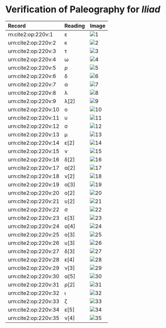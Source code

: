 # Verification of Paleography for *Iliad*

| Record | Reading | Image |
| :------------- | :------------- | :------------- |
| rn:cite2:op:220v:1 | ε | ![1](http://www.homermultitext.org/iipsrv?OBJ=IIP,1.0&FIF=/project/homer/pyramidal/VenA/VA220VN_0722.tif&RGN=0.4843,0.2311,0.01253,0.01618&WID=800&CVT=JPEG) |
| urn:cite2:op:220v:2 | κ | ![2](http://www.homermultitext.org/iipsrv?OBJ=IIP,1.0&FIF=/project/homer/pyramidal/VenA/VA220VN_0722.tif&RGN=0.4982,0.2303,0.01382,0.01632&WID=800&CVT=JPEG) |
| urn:cite2:op:220v:3 | τ | ![3](http://www.homermultitext.org/iipsrv?OBJ=IIP,1.0&FIF=/project/homer/pyramidal/VenA/VA220VN_0722.tif&RGN=0.5122,0.2340,0.01492,0.01134&WID=800&CVT=JPEG) |
| urn:cite2:op:220v:4 | ω | ![4](http://www.homermultitext.org/iipsrv?OBJ=IIP,1.0&FIF=/project/homer/pyramidal/VenA/VA220VN_0722.tif&RGN=0.5258,0.2335,0.01400,0.008714&WID=800&CVT=JPEG) |
| urn:cite2:op:220v:5 | ρ | ![5](http://www.homermultitext.org/iipsrv?OBJ=IIP,1.0&FIF=/project/homer/pyramidal/VenA/VA220VN_0722.tif&RGN=0.5383,0.2349,0.009948,0.01480&WID=800&CVT=JPEG) |
| urn:cite2:op:220v:6 | δ | ![6](http://www.homermultitext.org/iipsrv?OBJ=IIP,1.0&FIF=/project/homer/pyramidal/VenA/VA220VN_0722.tif&RGN=0.5497,0.2285,0.01676,0.01715&WID=800&CVT=JPEG) |
| urn:cite2:op:220v:7 | α | ![7](http://www.homermultitext.org/iipsrv?OBJ=IIP,1.0&FIF=/project/homer/pyramidal/VenA/VA220VN_0722.tif&RGN=0.5669,0.2335,0.01382,0.009959&WID=800&CVT=JPEG) |
| urn:cite2:op:220v:8 | λ | ![8](http://www.homermultitext.org/iipsrv?OBJ=IIP,1.0&FIF=/project/homer/pyramidal/VenA/VA220VN_0722.tif&RGN=0.5737,0.2340,0.01603,0.01452&WID=800&CVT=JPEG) |
| urn:cite2:op:220v:9 | λ[2] | ![9](http://www.homermultitext.org/iipsrv?OBJ=IIP,1.0&FIF=/project/homer/pyramidal/VenA/VA220VN_0722.tif&RGN=0.5822,0.2342,0.01584,0.01508&WID=800&CVT=JPEG) |
| urn:cite2:op:220v:10 | ο | ![10](http://www.homermultitext.org/iipsrv?OBJ=IIP,1.0&FIF=/project/homer/pyramidal/VenA/VA220VN_0722.tif&RGN=0.5965,0.2342,0.009764,0.008299&WID=800&CVT=JPEG) |
| urn:cite2:op:220v:11 | υ | ![11](http://www.homermultitext.org/iipsrv?OBJ=IIP,1.0&FIF=/project/homer/pyramidal/VenA/VA220VN_0722.tif&RGN=0.6069,0.2344,0.01105,0.009129&WID=800&CVT=JPEG) |
| urn:cite2:op:220v:12 | σ | ![12](http://www.homermultitext.org/iipsrv?OBJ=IIP,1.0&FIF=/project/homer/pyramidal/VenA/VA220VN_0722.tif&RGN=0.6146,0.2346,0.01216,0.009129&WID=800&CVT=JPEG) |
| urn:cite2:op:220v:13 | μ | ![13](http://www.homermultitext.org/iipsrv?OBJ=IIP,1.0&FIF=/project/homer/pyramidal/VenA/VA220VN_0722.tif&RGN=0.6301,0.2328,0.01640,0.01245&WID=800&CVT=JPEG) |
| urn:cite2:op:220v:14 | ε[2] | ![14](http://www.homermultitext.org/iipsrv?OBJ=IIP,1.0&FIF=/project/homer/pyramidal/VenA/VA220VN_0722.tif&RGN=0.6452,0.2310,0.009027,0.01245&WID=800&CVT=JPEG) |
| urn:cite2:op:220v:15 | ν | ![15](http://www.homermultitext.org/iipsrv?OBJ=IIP,1.0&FIF=/project/homer/pyramidal/VenA/VA220VN_0722.tif&RGN=0.6538,0.2336,0.01197,0.01217&WID=800&CVT=JPEG) |
| urn:cite2:op:220v:16 | δ[2] | ![16](http://www.homermultitext.org/iipsrv?OBJ=IIP,1.0&FIF=/project/homer/pyramidal/VenA/VA220VN_0722.tif&RGN=0.6662,0.2271,0.01382,0.01494&WID=800&CVT=JPEG) |
| urn:cite2:op:220v:17 | α[2] | ![17](http://www.homermultitext.org/iipsrv?OBJ=IIP,1.0&FIF=/project/homer/pyramidal/VenA/VA220VN_0722.tif&RGN=0.6780,0.2325,0.01345,0.008990&WID=800&CVT=JPEG) |
| urn:cite2:op:220v:18 | ν[2] | ![18](http://www.homermultitext.org/iipsrv?OBJ=IIP,1.0&FIF=/project/homer/pyramidal/VenA/VA220VN_0722.tif&RGN=0.6901,0.2325,0.01326,0.01300&WID=800&CVT=JPEG) |
| urn:cite2:op:220v:19 | α[3] | ![19](http://www.homermultitext.org/iipsrv?OBJ=IIP,1.0&FIF=/project/homer/pyramidal/VenA/VA220VN_0722.tif&RGN=0.7019,0.2318,0.01142,0.01120&WID=800&CVT=JPEG) |
| urn:cite2:op:220v:20 | ο[2] | ![20](http://www.homermultitext.org/iipsrv?OBJ=IIP,1.0&FIF=/project/homer/pyramidal/VenA/VA220VN_0722.tif&RGN=0.7124,0.2346,0.007185,0.006639&WID=800&CVT=JPEG) |
| urn:cite2:op:220v:21 | υ[2] | ![21](http://www.homermultitext.org/iipsrv?OBJ=IIP,1.0&FIF=/project/homer/pyramidal/VenA/VA220VN_0722.tif&RGN=0.7211,0.2329,0.01142,0.009267&WID=800&CVT=JPEG) |
| urn:cite2:op:220v:22 | σ | ![22](http://www.homermultitext.org/iipsrv?OBJ=IIP,1.0&FIF=/project/homer/pyramidal/VenA/VA220VN_0722.tif&RGN=0.7288,0.2322,0.01179,0.009267&WID=800&CVT=JPEG) |
| urn:cite2:op:220v:23 | ε[3] | ![23](http://www.homermultitext.org/iipsrv?OBJ=IIP,1.0&FIF=/project/homer/pyramidal/VenA/VA220VN_0722.tif&RGN=0.7436,0.2328,0.01216,0.01120&WID=800&CVT=JPEG) |
| urn:cite2:op:220v:24 | α[4] | ![24](http://www.homermultitext.org/iipsrv?OBJ=IIP,1.0&FIF=/project/homer/pyramidal/VenA/VA220VN_0722.tif&RGN=0.7535,0.2343,0.01548,0.008990&WID=800&CVT=JPEG) |
| urn:cite2:op:220v:25 | ο[3] | ![25](http://www.homermultitext.org/iipsrv?OBJ=IIP,1.0&FIF=/project/homer/pyramidal/VenA/VA220VN_0722.tif&RGN=0.7693,0.2364,0.009396,0.008437&WID=800&CVT=JPEG) |
| urn:cite2:op:220v:26 | υ[3] | ![26](http://www.homermultitext.org/iipsrv?OBJ=IIP,1.0&FIF=/project/homer/pyramidal/VenA/VA220VN_0722.tif&RGN=0.7784,0.2349,0.009396,0.008437&WID=800&CVT=JPEG) |
| urn:cite2:op:220v:27 | δ[3] | ![27](http://www.homermultitext.org/iipsrv?OBJ=IIP,1.0&FIF=/project/homer/pyramidal/VenA/VA220VN_0722.tif&RGN=0.7878,0.2286,0.01419,0.01549&WID=800&CVT=JPEG) |
| urn:cite2:op:220v:28 | ε[4] | ![28](http://www.homermultitext.org/iipsrv?OBJ=IIP,1.0&FIF=/project/homer/pyramidal/VenA/VA220VN_0722.tif&RGN=0.8012,0.2322,0.009396,0.01051&WID=800&CVT=JPEG) |
| urn:cite2:op:220v:29 | ν[3] | ![29](http://www.homermultitext.org/iipsrv?OBJ=IIP,1.0&FIF=/project/homer/pyramidal/VenA/VA220VN_0722.tif&RGN=0.8086,0.2350,0.01069,0.01162&WID=800&CVT=JPEG) |
| urn:cite2:op:220v:30 | α[5] | ![30](http://www.homermultitext.org/iipsrv?OBJ=IIP,1.0&FIF=/project/homer/pyramidal/VenA/VA220VN_0722.tif&RGN=0.8178,0.2364,0.009580,0.006916&WID=800&CVT=JPEG) |
| urn:cite2:op:220v:31 | ρ[2] | ![31](http://www.homermultitext.org/iipsrv?OBJ=IIP,1.0&FIF=/project/homer/pyramidal/VenA/VA220VN_0722.tif&RGN=0.8248,0.2362,0.01069,0.01051&WID=800&CVT=JPEG) |
| urn:cite2:op:220v:32 | ι | ![32](http://www.homermultitext.org/iipsrv?OBJ=IIP,1.0&FIF=/project/homer/pyramidal/VenA/VA220VN_0722.tif&RGN=0.8355,0.2368,0.005527,0.007331&WID=800&CVT=JPEG) |
| urn:cite2:op:220v:33 | ζ | ![33](http://www.homermultitext.org/iipsrv?OBJ=IIP,1.0&FIF=/project/homer/pyramidal/VenA/VA220VN_0722.tif&RGN=0.8414,0.2371,0.01400,0.01355&WID=800&CVT=JPEG) |
| urn:cite2:op:220v:34 | ε[5] | ![34](http://www.homermultitext.org/iipsrv?OBJ=IIP,1.0&FIF=/project/homer/pyramidal/VenA/VA220VN_0722.tif&RGN=0.8508,0.2347,0.009027,0.008714&WID=800&CVT=JPEG) |
| urn:cite2:op:220v:35 | ν[4] | ![35](http://www.homermultitext.org/iipsrv?OBJ=IIP,1.0&FIF=/project/homer/pyramidal/VenA/VA220VN_0722.tif&RGN=0.8570,0.2373,0.009948,0.009267&WID=800&CVT=JPEG) |

